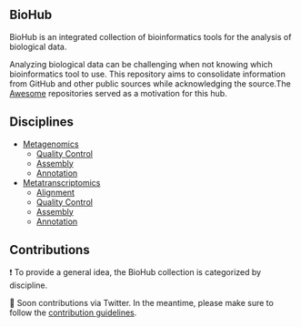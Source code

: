 ## BioHub
BioHub is an integrated collection of bioinformatics tools for the analysis of biological data.

Analyzing biological data can be challenging when not knowing which bioinformatics tool to use. This repository aims to consolidate information from GitHub and other public sources while acknowledging the source.The [Awesome](https://github.com/sindresorhus/awesome) repositories served as a motivation for this hub.


## Disciplines 
* [Metagenomics](METAGENOMICS.md)
  * [Quality Control](METAGENOMICS.md#quality-control)
  * [Assembly](METAGENOMICS.md#assembly)
  * [Annotation](METAGENOMICS.md#annotation)
* [Metatranscriptomics](METATRANSCRIPTOMICS.md)
  * [Alignment](METATRANSCRIPTOMICS.md#alignment)
  * [Quality Control](METATRANSCRIPTOMICS.md#quality-control)
  * [Assembly](METATRANSCRIPTOMICS.md#assembly)
  * [Annotation](METATRANSCRIPTOMICS.md#annotation)


## Contributions
❗ To provide a general idea, the BioHub collection is categorized by discipline.

👾 Soon contributions via Twitter. In the meantime, please make sure to follow the [contribution guidelines](CONTRIBUTIONS.md).
